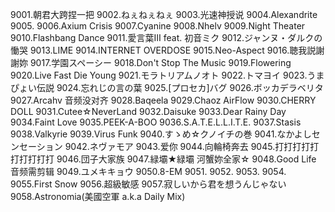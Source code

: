 9001.朝君大跨捏一把
9002.ねぇねぇねぇ
9003.光速神授说
9004.Alexandrite
9005.
9006.Axium Crisis
9007.Cyanine
9008.Nhelv
9009.Night Theater
9010.Flashbang Dance
9011.愛言葉Ⅲ feat. 初音ミク
9012.ジャンヌ・ダルクの慟哭
9013.LIME
9014.INTERNET OVERDOSE
9015.Neo-Aspect
9016.聴我説謝謝妳
9017.学園スペーシー
9018.Don't Stop The Music
9019.Flowering
9020.Live Fast Die Young
9021.モラトリアムノオト
9022.トマヨイ
9023.うまぴょい伝説
9024.忘れじの言の葉
9025.[プロセカ]バグ
9026.ボッカデラベリタ
9027.Arcahv       音频没对齐
9028.Baqeela
9029.Chaoz AirFlow
9030.CHERRY DOLL
9031.Cutee☆NeverLand
9032.Daisuke
9033.Dear Rainy Day
9034.Faint Love
9035.PEEK-A-BOO
9036.S.A.T.E.L.L.I.T.E.
9037.Stasis
9038.Valkyrie
9039.Virus Funk
9040.すゝめ☆クノイチの巻
9041.なかよしセンセーション
9042.ネヴァモア
9043.爱你
9044.向輪椅奔去
9045.打打打打打打打打打打
9046.団子大家族
9047.緑壩★緑壩 河蟹妳全家☆
9048.Good Life        音频需剪辑
9049.ユメキキョウ
9050.8-EM
9051.
9052.
9053.
9054.
9055.First Snow
9056.超級敏感
9057.寂しいから君を想うんじゃない
9058.Astronomia(美國空軍 a.k.a Daily Mix)